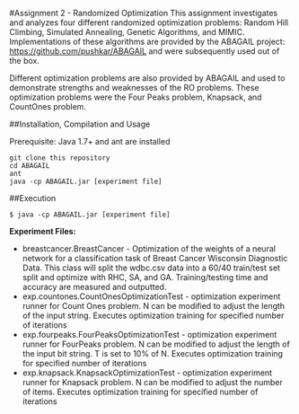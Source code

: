 #Assignment 2 - Randomized Optimization
This assignment investigates and analyzes four different randomized optimization problems: Random Hill Climbing, Simulated Annealing, Genetic Algorithms, and MIMIC. 
Implementations of these algorithms are provided by the ABAGAIL project: https://github.com/pushkar/ABAGAIL and were subsequently used out of the box.

Different optimization problems are also provided by ABAGAIL and used to demonstrate strengths and weaknesses of the RO problems. These optimization problems were the Four Peaks problem, Knapsack, and CountOnes problem.

##Installation, Compilation and Usage

Prerequisite: Java 1.7+ and ant are installed

```
git clone this repository
cd ABAGAIL
ant
java -cp ABAGAIL.jar [experiment file]
```

##Execution

`$ java -cp ABAGAIL.jar [experiment file]`

**Experiment Files:**
- breastcancer.BreastCancer - Optimization of the weights of a neural network for a classification task of Breast Cancer Wisconsin Diagnostic Data. This class will split the wdbc.csv data into a 60/40 train/test set split and optimize with RHC, SA, and GA. Training/testing time and accuracy are measured and outputted. 
- exp.countones.CountOnesOptimizationTest - optimization experiment runner for Count Ones problem. N can be modified to adjust the length of the input string. Executes optimization training for specified number of iterations
- exp.fourpeaks.FourPeaksOptimizationTest - optimization experiment runner for FourPeaks problem. N can be modified to adjust the length of the input bit string. T is set to 10% of N. Executes optimization training for specified number of iterations
- exp.knapsack.KnapsackOptimizationTest - optimization experiment runner for Knapsack problem. N can be modified to adjust the number of items. Executes optimization training for specified number of iterations


